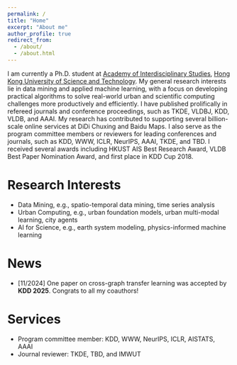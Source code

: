 ```yaml
---
permalink: /
title: "Home"
excerpt: "About me"
author_profile: true
redirect_from:
  - /about/
  - /about.html
---
```


I am currently a Ph.D. student at [Academy of Interdisciplinary Studies](https://ais.hkust.edu.hk/), [Hong Kong University of Science and Technology](https://hkust.edu.hk/). My general research interests lie in data mining and applied machine learning, with a focus on developing practical algorithms to solve real-world urban and scientific computing challenges more productively and efficiently. I have published prolifically in refereed journals and conference proceedings, such as TKDE, VLDBJ, KDD, VLDB, and AAAI. My research has contributed to supporting several billion-scale online services at DiDi Chuxing and Baidu Maps. I also serve as the program committee members or reviewers for leading conferences and journals, such as KDD, WWW, ICLR, NeurIPS, AAAI, TKDE, and TBD. I received several awards including HKUST AIS Best Research Award, VLDB Best Paper Nomination Award, and first place in KDD Cup 2018.

# Research Interests
* Data Mining, e.g., spatio-temporal data mining, time series analysis
* Urban Computing, e.g., urban foundation models, urban multi-modal learning, city agents
* AI for Science, e.g., earth system modeling, physics-informed machine learning

# News

- \[11/2024\] One paper on cross-graph transfer learning was accepted by **KDD 2025**. Congrats to all my coauthors!

# Services
* Program committee member: KDD, WWW, NeurIPS, ICLR, AISTATS, AAAI
* Journal reviewer: TKDE, TBD, and IMWUT
